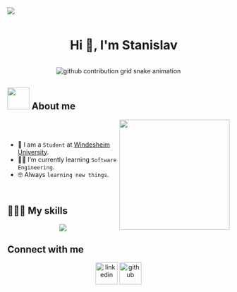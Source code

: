 <img src="https://user-images.githubusercontent.com/73097560/115834477-dbab4500-a447-11eb-908a-139a6edaec5c.gif">

<!--h1 without bottom border-->
<div id="user-content-toc">
  <ul align="center">
    <summary><h1 style="display: inline-block">Hi 👋, I'm Stanislav</h1></summary>
  </ul>
</div>


<!--- snake -->
<div align="center">  <picture>
    <source media="(prefers-color-scheme: dark)" srcset="https://raw.githubusercontent.com/RoflFlex/RoflFlex/output/github-snake-dark.svg">
		<source media="(prefers-color-scheme: light)" srcset="https://raw.githubusercontent.com/RoflFlex/RoflFlex/output/github-snake-light.svg">
		<img alt="github contribution grid snake animation" src="https://raw.githubusercontent.com/RoflFlex/RoflFlex/output/github-contribution-grid-snake.svg">
  </picture>
</div>

<!--- About me -->
## <picture><img src = "https://github.com/7oSkaaa/7oSkaaa/blob/main/Images/about_me.gif?raw=true" width = 50px></picture> About me

<picture> <img align="right" src="https://github.com/7oSkaaa/7oSkaaa/blob/main/Images/Right_Side.gif?raw=true" width = 250px></picture>

<br><br>

- :school: I am a `Student` at [Windesheim University](https://www.windesheim.com/).
- :student: I’m currently learning  `Software Engineering`.
- :nerd_face: Always `learning new things`.
<br>

## 👨🏻‍💻 My skills
<!--tech stack icons-->
<p align="center">
  <a href="https://skillicons.dev">
    <img src="https://skillicons.dev/icons?i=git,bootstrap,css,html,vue,js,ts,nodejs,express,postman,cs,java,mysql,mongodb,py,vscode,visualstudio&perline=5" />
  </a>
</p>

## Connect with me
<p align="center">
	<!--icons and links-->
<p align="center">
<a href="https://www.linkedin.com/in/stanislav-levendeev-798a4022b" target="blank"><img align="center" src="https://skillicons.dev/icons?i=linkedin" alt="linkedin" height="50" width="50" /></a>
<a href="https://github.com/StanislavLevendeev" target="blank"><img align="center" src="https://skillicons.dev/icons?i=github" alt="github" height="50" width="50" /></a>
</p>
